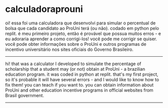 # calculadoraprouni

oi!
essa foi uma calculadora que desenvolvi para simular o percentual de bolsa que cada candidato ao ProUni terá (ou não).
codado em python pelo replit. 
é meu primeiro projeto, então é provável que possua muitos erros - e eu adoraria aprender a como corrigi-los! você pode me corrigir se quiser.
você pode obter informações sobre o ProUni e outros programas de incentivo universitário nos sites oficiais do Governo Brasileiro.


--------------------------------------------------------------------------------------------------------

hi!
that was a calculator I developed to simulate the percentage of scholarship that a student may (or not) obtain at ProUni - a brazilian education program.
it was coded in python at replit.
that's my first project, so it's probable it will have several errors - and I would like to know how to fix them! you can teach if you want to.
you can obtain information about ProUni and other education incentive programs in official websites from Brasil government.

--------------------------------------------------------------------------------------------------------

